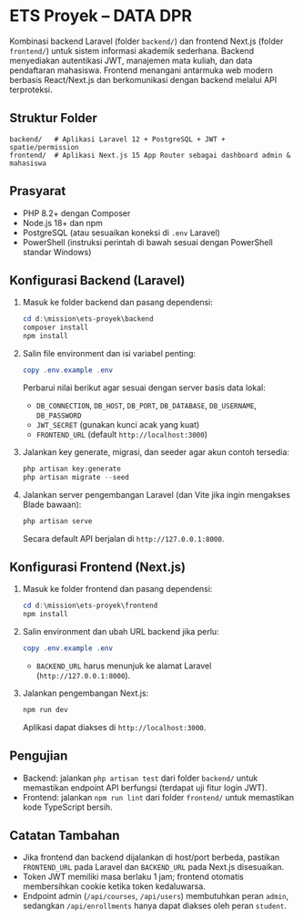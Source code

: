 # ETS Proyek – DATA DPR

Kombinasi backend Laravel (folder `backend/`) dan frontend Next.js (folder `frontend/`) untuk sistem informasi akademik sederhana. Backend menyediakan autentikasi JWT, manajemen mata kuliah, dan data pendaftaran mahasiswa. Frontend menangani antarmuka web modern berbasis React/Next.js dan berkomunikasi dengan backend melalui API terproteksi.

## Struktur Folder

```
backend/   # Aplikasi Laravel 12 + PostgreSQL + JWT + spatie/permission
frontend/  # Aplikasi Next.js 15 App Router sebagai dashboard admin & mahasiswa
```

## Prasyarat

- PHP 8.2+ dengan Composer
- Node.js 18+ dan npm
- PostgreSQL (atau sesuaikan koneksi di `.env` Laravel)
- PowerShell (instruksi perintah di bawah sesuai dengan PowerShell standar Windows)

## Konfigurasi Backend (Laravel)

1. Masuk ke folder backend dan pasang dependensi:
   ```powershell
   cd d:\mission\ets-proyek\backend
   composer install
   npm install
   ```

2. Salin file environment dan isi variabel penting:
   ```powershell
   copy .env.example .env
   ```
   Perbarui nilai berikut agar sesuai dengan server basis data lokal:
   - `DB_CONNECTION`, `DB_HOST`, `DB_PORT`, `DB_DATABASE`, `DB_USERNAME`, `DB_PASSWORD`
   - `JWT_SECRET` (gunakan kunci acak yang kuat)
   - `FRONTEND_URL` (default `http://localhost:3000`)

3. Jalankan key generate, migrasi, dan seeder agar akun contoh tersedia:
   ```powershell
   php artisan key:generate
   php artisan migrate --seed
   ```

4. Jalankan server pengembangan Laravel (dan Vite jika ingin mengakses Blade bawaan):
   ```powershell
   php artisan serve
   ```
   Secara default API berjalan di `http://127.0.0.1:8000`.

## Konfigurasi Frontend (Next.js)

1. Masuk ke folder frontend dan pasang dependensi:
   ```powershell
   cd d:\mission\ets-proyek\frontend
   npm install
   ```

2. Salin environment dan ubah URL backend jika perlu:
   ```powershell
   copy .env.example .env
   ```
   - `BACKEND_URL` harus menunjuk ke alamat Laravel (`http://127.0.0.1:8000`).

3. Jalankan pengembangan Next.js:
   ```powershell
   npm run dev
   ```
   Aplikasi dapat diakses di `http://localhost:3000`.


## Pengujian

- Backend: jalankan `php artisan test` dari folder `backend/` untuk memastikan endpoint API berfungsi (terdapat uji fitur login JWT).
- Frontend: jalankan `npm run lint` dari folder `frontend/` untuk memastikan kode TypeScript bersih.

## Catatan Tambahan

- Jika frontend dan backend dijalankan di host/port berbeda, pastikan `FRONTEND_URL` pada Laravel dan `BACKEND_URL` pada Next.js disesuaikan.
- Token JWT memiliki masa berlaku 1 jam; frontend otomatis membersihkan cookie ketika token kedaluwarsa.
- Endpoint admin (`/api/courses`, `/api/users`) membutuhkan peran `admin`, sedangkan `/api/enrollments` hanya dapat diakses oleh peran `student`.
 
